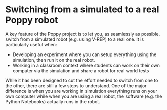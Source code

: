 # Switching from a simulated to a real Poppy robot

A key feature of the Poppy project is to let you, as seamlessly as possible, switch from a simulated robot (e.g. using V-REP) to a real one. It is particularly useful when:

* Developing an experiment where you can setup everything using the simulation, then run it on the real robot.
* Working in a classroom context where students can work on their own computer via the simulation and share a robot for real world tests

While it has been designed to cut the effort needed to switch from one to the other, there are still a few steps to understand. One of the major difference is when you are working in simulation everything runs on your own computer while when you are using a real robot, the software (e.g. the Python Notebooks) actually runs in the robot.
